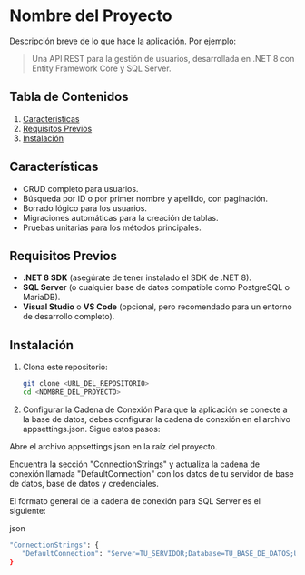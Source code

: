 # Nombre del Proyecto

Descripción breve de lo que hace la aplicación. Por ejemplo:

> Una API REST para la gestión de usuarios, desarrollada en .NET 8 con Entity Framework Core y SQL Server.

## Tabla de Contenidos
1. [Características](#características)
2. [Requisitos Previos](#requisitos-previos)
3. [Instalación](#instalación)

## Características
- CRUD completo para usuarios.
- Búsqueda por ID o por primer nombre y apellido, con paginación.
- Borrado lógico para los usuarios.
- Migraciones automáticas para la creación de tablas.
- Pruebas unitarias para los métodos principales.

## Requisitos Previos
- **.NET 8 SDK** (asegúrate de tener instalado el SDK de .NET 8).
- **SQL Server** (o cualquier base de datos compatible como PostgreSQL o MariaDB).
- **Visual Studio** o **VS Code** (opcional, pero recomendado para un entorno de desarrollo completo).

## Instalación

1. Clona este repositorio:
   ```bash
   git clone <URL_DEL_REPOSITORIO>
   cd <NOMBRE_DEL_PROYECTO>
   
2. Configurar la Cadena de Conexión
Para que la aplicación se conecte a la base de datos, debes configurar la cadena de conexión en el archivo appsettings.json. Sigue estos pasos:

Abre el archivo appsettings.json en la raíz del proyecto.

Encuentra la sección "ConnectionStrings" y actualiza la cadena de conexión llamada "DefaultConnection" con los datos de tu servidor de base de datos, base de datos y credenciales.

El formato general de la cadena de conexión para SQL Server es el siguiente:

json
 ```bash
"ConnectionStrings": {
    "DefaultConnection": "Server=TU_SERVIDOR;Database=TU_BASE_DE_DATOS;User Id=TU_USUARIO;Password=TU_CONTRASEÑA;"
}

